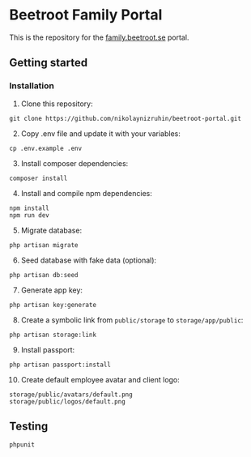 # Beetroot Family Portal

This is the repository for the [family.beetroot.se](https://family.beetroot.se) portal.

## Getting started
### Installation

1. Clone this repository:
```
git clone https://github.com/nikolaynizruhin/beetroot-portal.git
```
2. Copy .env file and update it with your variables:
```
cp .env.example .env
```
3. Install composer dependencies:
```
composer install
```
4. Install and compile npm dependencies:
```
npm install
npm run dev
```
5. Migrate database:
```
php artisan migrate
```
6. Seed database with fake data (optional):
```
php artisan db:seed
```
7. Generate app key:
```
php artisan key:generate
```
8. Create a symbolic link from `public/storage` to `storage/app/public`:
```
php artisan storage:link
```
9. Install passport:
```
php artisan passport:install
```
10. Create default employee avatar and client logo:
```
storage/public/avatars/default.png
storage/public/logos/default.png
```

## Testing

```
phpunit
```
